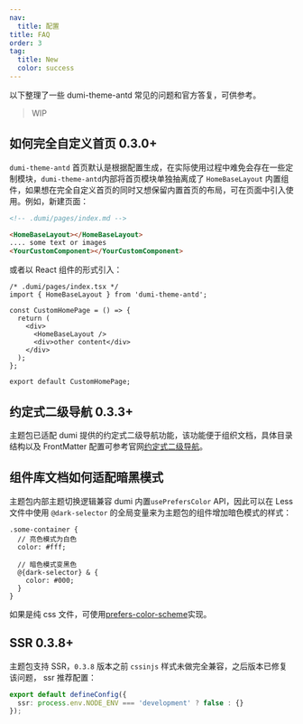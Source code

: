 ```yaml
---
nav:
  title: 配置
title: FAQ
order: 3
tag:
  title: New
  color: success
---
```


以下整理了一些 dumi-theme-antd 常见的问题和官方答复，可供参考。

> WIP

## 如何完全自定义首页 <Badge>0.3.0+</Badge>

`dumi-theme-antd` 首页默认是根据配置生成，在实际使用过程中难免会存在一些定制模块，`dumi-theme-antd`内部将首页模块单独抽离成了 `HomeBaseLayout` 内置组件，如果想在完全自定义首页的同时又想保留内置首页的布局，可在页面中引入使用。例如，新建页面：

```md
<!-- .dumi/pages/index.md -->

<HomeBaseLayout></HomeBaseLayout>
.... some text or images
<YourCustomComponent></YourCustomComponent>
```

或者以 React 组件的形式引入：

```tsx | pure
/* .dumi/pages/index.tsx */
import { HomeBaseLayout } from 'dumi-theme-antd';

const CustomHomePage = () => {
  return (
    <div>
      <HomeBaseLayout />
      <div>other content</div>
    </div>
  );
};

export default CustomHomePage;
```

## 约定式二级导航 <Badge>0.3.3+</Badge>

主题包已适配 dumi 提供的约定式二级导航功能，该功能便于组织文档，具体目录结构以及 FrontMatter 配置可参考官网[约定式二级导航](https://d.umijs.org/guide/conventional-routing#%E7%BA%A6%E5%AE%9A%E5%BC%8F%E4%BA%8C%E7%BA%A7%E5%AF%BC%E8%88%AA)。

## 组件库文档如何适配暗黑模式

主题包内部主题切换逻辑兼容 dumi 内置`usePrefersColor` API，因此可以在 Less 文件中使用 `@dark-selector` 的全局变量来为主题包的组件增加暗色模式的样式：

```less
.some-container {
  // 亮色模式为白色
  color: #fff;

  // 暗色模式变黑色
  @{dark-selector} & {
    color: #000;
  }
}
```

如果是纯 css 文件，可使用[prefers-color-scheme](https://developer.mozilla.org/en-US/docs/Web/CSS/@media/prefers-color-scheme)实现。

## SSR <Badge>0.3.8+</Badge>

主题包支持 SSR，`0.3.8` 版本之前 `cssinjs` 样式未做完全兼容，之后版本已修复该问题， ssr 推荐配置：

```ts
export default defineConfig({
  ssr: process.env.NODE_ENV === 'development' ? false : {}
});
```
